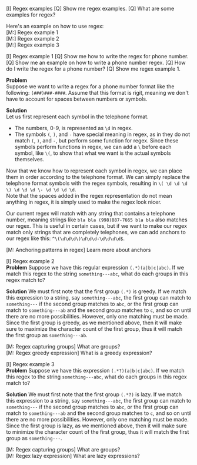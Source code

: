 [I] Regex examples
[Q] Show me regex examples.
[Q] What are some examples for regex?   

Here's an example on how to use regex:   
[M:] Regex example 1   
[M:] Regex example 2   
[M:] Regex example 3   


[I] Regex example 1
[Q] Show me how to write the regex for phone number.
[Q] Show me an example on how to write a phone number regex.
[Q] How do I write the regex for a phone number?
[Q] Show me regex example 1.

**Problem**   
Suppose we want to write a regex for a phone number format like the following: `(###)###-####`. Assume that this format is rigit, meaning we don't have to account for spaces between numbers or symbols.   

**Solution**   
Let us first represent each symbol in the telephone format.   
* The numbers, 0-9, is represented as `\d` in regex.
* The symbols `(`, `)`, and `-` have special meaning in regex, as in they do not match `(`, `)`, and `-`, but perform some function for regex. Since these symbols perform functions in regex, we can add a `\` before each symbol, like `\(`, to show that what we want is the actual symbols themselves.   

Now that we know how to represent each symbol in regex, we can place them in order according to the telephone format. 
We can simply replace the telephone format symbols with the regex symbols, resulting in `\( \d \d \d \) \d \d \d \- \d \d \d \d`.   
Note that the spaces added in the regex representation do not mean anything in regex, it is simply used to make the regex look nicer.   

Our current regex will match with any string that contains a telephone number, meaning strings like `bla bla (998)887-7665 bla bla` also matches our regex. This is useful in certain cases, but if we want to make our regex match only strings that are completely telephones, we can add anchors to our regex like this: `^\(\d\d\d\)\d\d\d-\d\d\d\d$`.   

[M: Anchoring patterns in regex] Learn more about anchors   


[I] Regex example 2   
**Problem**
Suppose we have this regular expression `(.*)(a|b|c|abc)`. If we match this regex to the string `something---abc`, what do each groups in this regex match to?

**Solution**
We must first note that the first group `(.*)` is greedy. If we match this expression to a string, say `something---abc`, the first group can match to `something---` if the second group matches to `abc`, or the first group can match to `something---ab` and the second group matches to `c`, and so on until there are no more possibilities. However, only one matching must be made. Since the first group is greedy, as we mentioned above, then it will make sure to maximize the character count of the first group, thus it will match the first group as `something---ab`.   

[M: Regex capturing groups] What are groups?   
[M: Regex greedy expression] What is a greedy expression?   


[I] Regex example 3   
**Problem**
Suppose we have this expression `(.*?)(a|b|c|abc)`. If we match this regex to the string `something---abc`, what do each groups in this regex match to?

**Solution**
We must first note that the first group `(.*?)` is lazy. If we match this expression to a string, say `something---abc`, the first group can match to `something---` if the second group matches to `abc`, or the first group can match to `something---ab` and the second group matches to `c`, and so on until there are no more possibilities. However, only one matching must be made. Since the first group is lazy, as we mentioned above, then it will make sure to minimize the character count of the first group, thus it will match the first group as `something---`.   

[M: Regex capturing groups] What are groups?   
[M: Regex lazy expression] What are lazy expressions?   